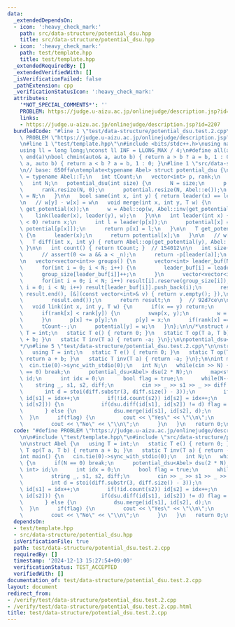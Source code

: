 ```yaml
---
data:
  _extendedDependsOn:
  - icon: ':heavy_check_mark:'
    path: src/data-structure/potential_dsu.hpp
    title: src/data-structure/potential_dsu.hpp
  - icon: ':heavy_check_mark:'
    path: test/template.hpp
    title: test/template.hpp
  _extendedRequiredBy: []
  _extendedVerifiedWith: []
  _isVerificationFailed: false
  _pathExtension: cpp
  _verificationStatusIcon: ':heavy_check_mark:'
  attributes:
    '*NOT_SPECIAL_COMMENTS*': ''
    PROBLEM: https://judge.u-aizu.ac.jp/onlinejudge/description.jsp?id=2207
    links:
    - https://judge.u-aizu.ac.jp/onlinejudge/description.jsp?id=2207
  bundledCode: "#line 1 \"test/data-structure/potential_dsu.test.2.cpp\"\n#define\
    \ PROBLEM \"https://judge.u-aizu.ac.jp/onlinejudge/description.jsp?id=2207\"\n\
    \n#line 1 \"test/template.hpp\"\n#include <bits/stdc++.h>\nusing namespace std;\n\
    using ll = long long;\nconst ll INF = LLONG_MAX / 4;\n#define all(a) begin(a),\
    \ end(a)\nbool chmin(auto& a, auto b) { return a > b ? a = b, 1 : 0; }\nbool chmax(auto&\
    \ a, auto b) { return a < b ? a = b, 1 : 0; }\n#line 1 \"src/data-structure/potential_dsu.hpp\"\
    \n// base: 650ffa\ntemplate<typename Abel> struct potential_dsu {\n   using T\
    \ = typename Abel::T;\n   int tCount;\n   vector<int> p, rank;\n   vector<T> potential;\n\
    \   int N;\n   potential_dsu(int size) {\n      N = size;\n      p.resize(N, -1);\n\
    \      rank.resize(N, 0);\n      potential.resize(N, Abel::e());\n      tCount\
    \ = N;\n   }\n\n   bool same(int x, int y) { return leader(x) == leader(y); }\n\
    \n   // w[y] - w[x] = w\n   void merge(int x, int y, T w) {\n      w = Abel::op(w,\
    \ get_potential(x));\n      w = Abel::op(w, Abel::inv(get_potential(y)));\n  \
    \    link(leader(x), leader(y), w);\n   }\n\n   int leader(int x) {\n      if(p[x]\
    \ < 0) return x;\n      int l = leader(p[x]);\n      potential[x] = Abel::op(potential[x],\
    \ potential[p[x]]);\n      return p[x] = l;\n   }\n\n   T get_potential(int x)\
    \ {\n      leader(x);\n      return potential[x];\n   }\n\n   // w[y] - w[x]\n\
    \   T diff(int x, int y) { return Abel::op(get_potential(y), Abel::inv(get_potential(x)));\
    \ }\n\n   int count() { return tCount; }  // 154012\n\n   int size(int a) {\n\
    \      // assert(0 <= a && a < _n);\n      return -p[leader(a)];\n   }  // 818fe7\n\
    \n   vector<vector<int>> groups() {\n      vector<int> leader_buf(N), group_size(N);\n\
    \      for(int i = 0; i < N; i++) {\n         leader_buf[i] = leader(i);\n   \
    \      group_size[leader_buf[i]]++;\n      }\n      vector<vector<int>> result(N);\n\
    \      for(int i = 0; i < N; i++) result[i].reserve(group_size[i]);\n      for(int\
    \ i = 0; i < N; i++) result[leader_buf[i]].push_back(i);\n      result.erase(remove_if(result.begin(),\
    \ result.end(), [&](const vector<int>& v) { return v.empty(); }),\n          \
    \         result.end());\n      return result;\n   }  // 92d7ce\n\n   private:\n\
    \   void link(int x, int y, T w) {\n      if(x == y) return;\n      tCount--;\n\
    \      if(rank[x] < rank[y]) {\n         swap(x, y);\n         w = Abel::inv(w);\n\
    \      }\n      p[x] += p[y];\n      p[y] = x;\n      if(rank[x] == rank[y]) rank[x]++;\n\
    \      tCount--;\n      potential[y] = w;\n   }\n};\n\n/*\nstruct Abel {\n   using\
    \ T = int;\n   static T e() { return 0; }\n   static T op(T a, T b) { return a\
    \ + b; }\n   static T inv(T a) { return -a; }\n};\n\npotential_dsu<Abel> dsu(N);\n\
    */\n#line 5 \"test/data-structure/potential_dsu.test.2.cpp\"\n\nstruct Abel {\n\
    \   using T = int;\n   static T e() { return 0; }\n   static T op(T a, T b) {\
    \ return a + b; }\n   static T inv(T a) { return -a; }\n};\n\nint main() {\n \
    \  cin.tie(0)->sync_with_stdio(0);\n   int N;\n   while(cin >> N) {\n      if(N\
    \ == 0) break;\n      potential_dsu<Abel> dsu(2 * N);\n      map<string, int>\
    \ id;\n      int idx = 0;\n      bool flag = true;\n      while(N--) {\n     \
    \    string _, s1, s2, diff;\n         cin >> _ >> s1 >> _ >> diff >> s2;\n  \
    \       int d = stoi(diff.substr(3, diff.size() - 3));\n         if(!id.count(s1))\
    \ id[s1] = idx++;\n         if(!id.count(s2)) id[s2] = idx++;\n         if(dsu.same(id[s1],\
    \ id[s2])) {\n            if(dsu.diff(id[s1], id[s2]) != d) flag = false;\n  \
    \       } else {\n            dsu.merge(id[s1], id[s2], d);\n         }\n    \
    \  }\n      if(flag) {\n         cout << \"Yes\" << \"\\n\";\n      } else {\n\
    \         cout << \"No\" << \"\\n\";\n      }\n   }\n   return 0;\n}\n"
  code: "#define PROBLEM \"https://judge.u-aizu.ac.jp/onlinejudge/description.jsp?id=2207\"\
    \n\n#include \"test/template.hpp\"\n#include \"src/data-structure/potential_dsu.hpp\"\
    \n\nstruct Abel {\n   using T = int;\n   static T e() { return 0; }\n   static\
    \ T op(T a, T b) { return a + b; }\n   static T inv(T a) { return -a; }\n};\n\n\
    int main() {\n   cin.tie(0)->sync_with_stdio(0);\n   int N;\n   while(cin >> N)\
    \ {\n      if(N == 0) break;\n      potential_dsu<Abel> dsu(2 * N);\n      map<string,\
    \ int> id;\n      int idx = 0;\n      bool flag = true;\n      while(N--) {\n\
    \         string _, s1, s2, diff;\n         cin >> _ >> s1 >> _ >> diff >> s2;\n\
    \         int d = stoi(diff.substr(3, diff.size() - 3));\n         if(!id.count(s1))\
    \ id[s1] = idx++;\n         if(!id.count(s2)) id[s2] = idx++;\n         if(dsu.same(id[s1],\
    \ id[s2])) {\n            if(dsu.diff(id[s1], id[s2]) != d) flag = false;\n  \
    \       } else {\n            dsu.merge(id[s1], id[s2], d);\n         }\n    \
    \  }\n      if(flag) {\n         cout << \"Yes\" << \"\\n\";\n      } else {\n\
    \         cout << \"No\" << \"\\n\";\n      }\n   }\n   return 0;\n}"
  dependsOn:
  - test/template.hpp
  - src/data-structure/potential_dsu.hpp
  isVerificationFile: true
  path: test/data-structure/potential_dsu.test.2.cpp
  requiredBy: []
  timestamp: '2024-12-13 15:27:54+09:00'
  verificationStatus: TEST_ACCEPTED
  verifiedWith: []
documentation_of: test/data-structure/potential_dsu.test.2.cpp
layout: document
redirect_from:
- /verify/test/data-structure/potential_dsu.test.2.cpp
- /verify/test/data-structure/potential_dsu.test.2.cpp.html
title: test/data-structure/potential_dsu.test.2.cpp
---
```

